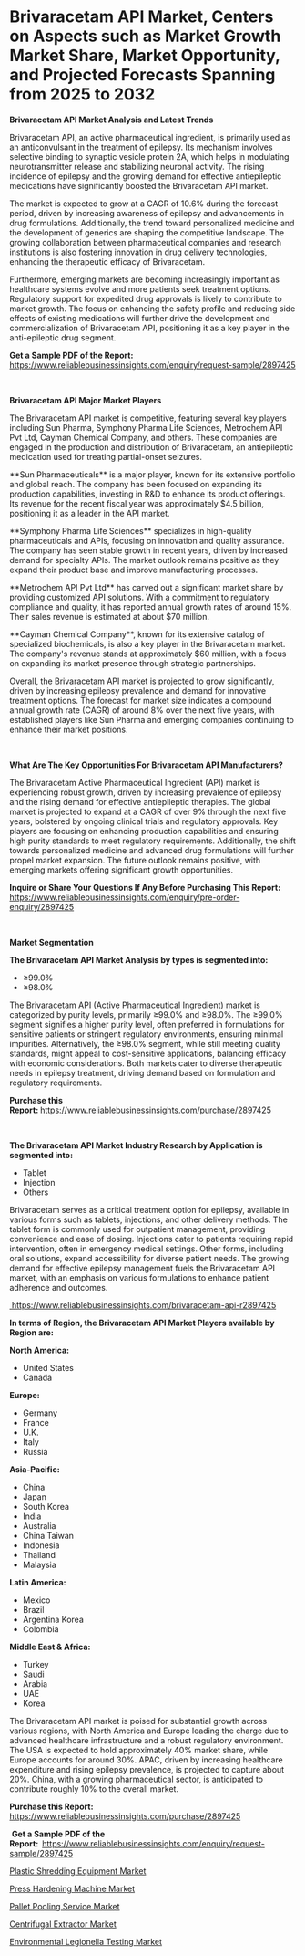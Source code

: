 <p><h1>Brivaracetam API Market, Centers on Aspects such as Market Growth Market Share, Market Opportunity, and Projected Forecasts Spanning from 2025 to 2032</h1></p><p><strong>Brivaracetam API Market Analysis and Latest Trends</strong></p>
<p><p>Brivaracetam API, an active pharmaceutical ingredient, is primarily used as an anticonvulsant in the treatment of epilepsy. Its mechanism involves selective binding to synaptic vesicle protein 2A, which helps in modulating neurotransmitter release and stabilizing neuronal activity. The rising incidence of epilepsy and the growing demand for effective antiepileptic medications have significantly boosted the Brivaracetam API market.</p><p>The market is expected to grow at a CAGR of 10.6% during the forecast period, driven by increasing awareness of epilepsy and advancements in drug formulations. Additionally, the trend toward personalized medicine and the development of generics are shaping the competitive landscape. The growing collaboration between pharmaceutical companies and research institutions is also fostering innovation in drug delivery technologies, enhancing the therapeutic efficacy of Brivaracetam.</p><p>Furthermore, emerging markets are becoming increasingly important as healthcare systems evolve and more patients seek treatment options. Regulatory support for expedited drug approvals is likely to contribute to market growth. The focus on enhancing the safety profile and reducing side effects of existing medications will further drive the development and commercialization of Brivaracetam API, positioning it as a key player in the anti-epileptic drug segment.</p></p>
<p><strong>Get a Sample PDF of the Report:&nbsp;</strong> <a href="https://www.reliablebusinessinsights.com/enquiry/request-sample/2897425?utm_campaign=1119&utm_medium=2&utm_source=Github&utm_content=ia&utm_term=15032025&utm_id=brivaracetam-api">https://www.reliablebusinessinsights.com/enquiry/request-sample/2897425</a></p>
<p>&nbsp;</p>
<p><strong>Brivaracetam API Major Market Players</strong></p>
<p><p>The Brivaracetam API market is competitive, featuring several key players including Sun Pharma, Symphony Pharma Life Sciences, Metrochem API Pvt Ltd, Cayman Chemical Company, and others. These companies are engaged in the production and distribution of Brivaracetam, an antiepileptic medication used for treating partial-onset seizures.</p><p>**Sun Pharmaceuticals** is a major player, known for its extensive portfolio and global reach. The company has been focused on expanding its production capabilities, investing in R&D to enhance its product offerings. Its revenue for the recent fiscal year was approximately $4.5 billion, positioning it as a leader in the API market.</p><p>**Symphony Pharma Life Sciences** specializes in high-quality pharmaceuticals and APIs, focusing on innovation and quality assurance. The company has seen stable growth in recent years, driven by increased demand for specialty APIs. The market outlook remains positive as they expand their product base and improve manufacturing processes.</p><p>**Metrochem API Pvt Ltd** has carved out a significant market share by providing customized API solutions. With a commitment to regulatory compliance and quality, it has reported annual growth rates of around 15%. Their sales revenue is estimated at about $70 million.</p><p>**Cayman Chemical Company**, known for its extensive catalog of specialized biochemicals, is also a key player in the Brivaracetam market. The company's revenue stands at approximately $60 million, with a focus on expanding its market presence through strategic partnerships.</p><p>Overall, the Brivaracetam API market is projected to grow significantly, driven by increasing epilepsy prevalence and demand for innovative treatment options. The forecast for market size indicates a compound annual growth rate (CAGR) of around 8% over the next five years, with established players like Sun Pharma and emerging companies continuing to enhance their market positions.</p></p>
<p>&nbsp;</p>
<p><strong>What Are The Key Opportunities For Brivaracetam API Manufacturers?</strong></p>
<p><p>The Brivaracetam Active Pharmaceutical Ingredient (API) market is experiencing robust growth, driven by increasing prevalence of epilepsy and the rising demand for effective antiepileptic therapies. The global market is projected to expand at a CAGR of over 9% through the next five years, bolstered by ongoing clinical trials and regulatory approvals. Key players are focusing on enhancing production capabilities and ensuring high purity standards to meet regulatory requirements. Additionally, the shift towards personalized medicine and advanced drug formulations will further propel market expansion. The future outlook remains positive, with emerging markets offering significant growth opportunities.</p></p>
<p><strong>Inquire or Share Your Questions If Any Before Purchasing This Report:</strong> <a href="https://www.reliablebusinessinsights.com/enquiry/pre-order-enquiry/2897425?utm_campaign=1119&utm_medium=2&utm_source=Github&utm_content=ia&utm_term=15032025&utm_id=brivaracetam-api">https://www.reliablebusinessinsights.com/enquiry/pre-order-enquiry/2897425</a></p>
<p>&nbsp;</p>
<p><strong>Market Segmentation</strong></p>
<p><strong>The Brivaracetam API Market Analysis by types is segmented into:</strong></p>
<p><ul><li>≥99.0%</li><li>≥98.0%</li></ul></p>
<p><p>The Brivaracetam API (Active Pharmaceutical Ingredient) market is categorized by purity levels, primarily ≥99.0% and ≥98.0%. The ≥99.0% segment signifies a higher purity level, often preferred in formulations for sensitive patients or stringent regulatory environments, ensuring minimal impurities. Alternatively, the ≥98.0% segment, while still meeting quality standards, might appeal to cost-sensitive applications, balancing efficacy with economic considerations. Both markets cater to diverse therapeutic needs in epilepsy treatment, driving demand based on formulation and regulatory requirements.</p></p>
<p><strong>Purchase this Report:&nbsp;</strong><a href="https://www.reliablebusinessinsights.com/purchase/2897425?utm_campaign=1119&utm_medium=2&utm_source=Github&utm_content=ia&utm_term=15032025&utm_id=brivaracetam-api">https://www.reliablebusinessinsights.com/purchase/2897425</a></p>
<p>&nbsp;</p>
<p><strong>The Brivaracetam API Market Industry Research by Application is segmented into:</strong></p>
<p><ul><li>Tablet</li><li>Injection</li><li>Others</li></ul></p>
<p><p>Brivaracetam serves as a critical treatment option for epilepsy, available in various forms such as tablets, injections, and other delivery methods. The tablet form is commonly used for outpatient management, providing convenience and ease of dosing. Injections cater to patients requiring rapid intervention, often in emergency medical settings. Other forms, including oral solutions, expand accessibility for diverse patient needs. The growing demand for effective epilepsy management fuels the Brivaracetam API market, with an emphasis on various formulations to enhance patient adherence and outcomes.</p></p>
<p><a href="https://www.reliablebusinessinsights.com/brivaracetam-api-r2897425?utm_campaign=1119&utm_medium=2&utm_source=Github&utm_content=ia&utm_term=15032025&utm_id=brivaracetam-api">&nbsp;https://www.reliablebusinessinsights.com/brivaracetam-api-r2897425</a></p>
<p><strong>In terms of Region, the Brivaracetam API Market Players available by Region are:</strong></p>
<p>
    <p> <strong> North America: </strong>
        <ul>
            <li>United States</li>
            <li>Canada</li>
        </ul>
        </p> 
    <p> <strong> Europe: </strong>
        <ul>
            <li>Germany</li>
            <li>France</li>
            <li>U.K.</li>
            <li>Italy</li>
            <li>Russia</li>
        </ul>
        </p> 
    <p> <strong> Asia-Pacific: </strong>
        <ul>
            <li>China</li>
            <li>Japan</li>
            <li>South Korea</li>
            <li>India</li>
            <li>Australia</li>
            <li>China Taiwan</li>
            <li>Indonesia</li>
            <li>Thailand</li>
            <li>Malaysia</li>
        </ul>
        </p> 
    <p> <strong> Latin America: </strong>
        <ul>
            <li>Mexico</li>
            <li>Brazil</li>
            <li>Argentina Korea</li>
            <li>Colombia</li>
        </ul>
        </p> 
    <p> <strong> Middle East & Africa: </strong>
        <ul>
            <li>Turkey</li>
            <li>Saudi</li>
            <li>Arabia</li>
            <li>UAE</li>
            <li>Korea</li>
        </ul>
    </p>
    </p>
<p><p>The Brivaracetam API market is poised for substantial growth across various regions, with North America and Europe leading the charge due to advanced healthcare infrastructure and a robust regulatory environment. The USA is expected to hold approximately 40% market share, while Europe accounts for around 30%. APAC, driven by increasing healthcare expenditure and rising epilepsy prevalence, is projected to capture about 20%. China, with a growing pharmaceutical sector, is anticipated to contribute roughly 10% to the overall market.</p></p>
<p><strong>Purchase this Report: </strong><a href="https://www.reliablebusinessinsights.com/purchase/2897425?utm_campaign=1119&utm_medium=2&utm_source=Github&utm_content=ia&utm_term=15032025&utm_id=brivaracetam-api">https://www.reliablebusinessinsights.com/purchase/2897425</a></p>
<p>&nbsp;<strong>Get a Sample PDF of the Report:&nbsp;&nbsp;</strong><a href="https://www.reliablebusinessinsights.com/enquiry/request-sample/2897425?utm_campaign=1119&utm_medium=2&utm_source=Github&utm_content=ia&utm_term=15032025&utm_id=brivaracetam-api">https://www.reliablebusinessinsights.com/enquiry/request-sample/2897425</a></p>
<p><strong></strong></p>
<p><p><a href="https://github.com/tahjaylestro/Market-Research-Report-List-1/blob/main/plastic-shredding-equipment-market.md?utm_campaign=1119&utm_medium=2&utm_source=Github&utm_content=ia&utm_term=15032025&utm_id=brivaracetam-api">Plastic Shredding Equipment Market</a></p><p><a href="https://github.com/ishikodehira/Market-Research-Report-List-1/blob/main/press-hardening-machine-market.md?utm_campaign=1119&utm_medium=2&utm_source=Github&utm_content=ia&utm_term=15032025&utm_id=brivaracetam-api">Press Hardening Machine Market</a></p><p><a href="https://github.com/rocicbenton/Market-Research-Report-List-1/blob/main/pallet-pooling-service-market.md?utm_campaign=1119&utm_medium=2&utm_source=Github&utm_content=ia&utm_term=15032025&utm_id=brivaracetam-api">Pallet Pooling Service Market</a></p><p><a href="https://github.com/reeseberro3j/Market-Research-Report-List-1/blob/main/centrifugal-extractor-market.md?utm_campaign=1119&utm_medium=2&utm_source=Github&utm_content=ia&utm_term=15032025&utm_id=brivaracetam-api">Centrifugal Extractor Market</a></p><p><a href="https://github.com/filinjaic7/Market-Research-Report-List-1/blob/main/environmental-legionella-testing-market.md?utm_campaign=1119&utm_medium=2&utm_source=Github&utm_content=ia&utm_term=15032025&utm_id=brivaracetam-api">Environmental Legionella Testing Market</a></p></p>